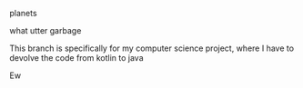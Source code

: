 planets

what utter garbage

This branch is specifically for my computer science project, where I have to devolve the code from kotlin to java

Ew